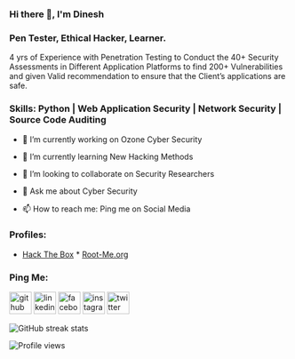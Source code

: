 ### Hi there 👋, I'm Dinesh

### Pen Tester, Ethical Hacker, Learner.

4 yrs of Experience with Penetration Testing to Conduct the 40+ Security Assessments in Different Application Platforms to find 200+ Vulnerabilities and given Valid recommendation to ensure that the Client’s applications are safe.

### Skills: Python | Web Application Security | Network Security | Source Code Auditing

- 🔭 I’m currently working on Ozone Cyber Security 

- 🌱 I’m currently learning New Hacking Methods 

- 👯 I’m looking to collaborate on Security Researchers 

- 💬 Ask me about Cyber Security 

- 📫 How to reach me: Ping me on Social Media 

### Profiles: 
* [Hack The Box](https://app.hackthebox.eu/profile/67477)  * [Root-Me.org](https://www.root-me.org/8u5y_833)


### Ping Me:
[<img src='https://cdn.jsdelivr.net/npm/simple-icons@3.0.1/icons/github.svg' alt='github' height='40'>](https://github.com/vgdinesh)  [<img src='https://cdn.jsdelivr.net/npm/simple-icons@3.0.1/icons/linkedin.svg' alt='linkedin' height='40'>](https://www.linkedin.com/in/dineshvgofficial/)  [<img src='https://cdn.jsdelivr.net/npm/simple-icons@3.0.1/icons/facebook.svg' alt='facebook' height='40'>](https://www.facebook.com/dineshvgofficial)  [<img src='https://cdn.jsdelivr.net/npm/simple-icons@3.0.1/icons/instagram.svg' alt='instagram' height='40'>](https://www.instagram.com/dineshvgofficial/)  [<img src='https://cdn.jsdelivr.net/npm/simple-icons@3.0.1/icons/twitter.svg' alt='twitter' height='40'>](https://twitter.com/dineshvgofficia)  



![GitHub streak stats](https://github-readme-streak-stats.herokuapp.com/?user=vgdinesh)  

![Profile views](https://gpvc.arturio.dev/vgdinesh)  
